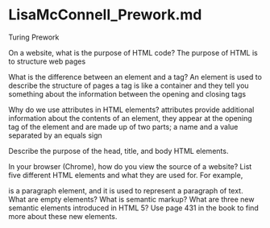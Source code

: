 # LisaMcConnell_Prework.md
Turing Prework

On a website, what is the purpose of HTML code?
The purpose of HTML is to structure web pages

What is the difference between an element and a tag?
An element is used to describe the structure of pages a tag is like a container and they tell you something about the information between the opening and closing tags

Why do we use attributes in HTML elements?
attributes provide additional information about the contents of an element, they appear at the opening tag of the element and are made up of two parts; a name and a value separated by an equals sign

Describe the purpose of the head, title, and body HTML elements.

In your browser (Chrome), how do you view the source of a website?
List five different HTML elements and what they are used for. For example, <p></p> is a paragraph element, and it is used to represent a paragraph of text.
What are empty elements?
What is semantic markup?
What are three new semantic elements introduced in HTML 5? Use page 431 in the book to find more about these new elements.
